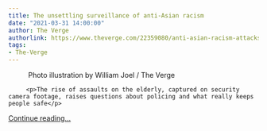 ```yaml
---
title: The unsettling surveillance of anti-Asian racism
date: "2021-03-31 14:00:00"
author: The Verge
authorlink: https://www.theverge.com/22359080/anti-asian-racism-attacks-surveillance-policing
tags:
- The-Verge
---
```

<figure>
      <img alt="" src="https://cdn.vox-cdn.com/thumbor/xmOdyvN_CLnQBvoxQJZfbm5Tuys=/0x0:2050x1367/1310x873/cdn.vox-cdn.com/uploads/chorus_image/image/69053805/VRG_ILLO_4493_001.0.jpg" />
        <figcaption>Photo illustration by William Joel / The Verge</figcaption>
    </figure>


  		 <p>The rise of assaults on the elderly, captured on security camera footage, raises questions about policing and what really keeps people safe</p>
  <p>
    <a href="https://www.theverge.com/22359080/anti-asian-racism-attacks-surveillance-policing">Continue reading&hellip;</a>
  </p>